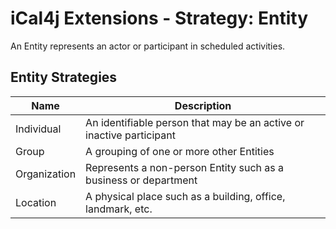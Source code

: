 # iCal4j Extensions - Strategy: Entity

An Entity represents an actor or participant in scheduled activities.

## Entity Strategies

| Name | Description |
|------|-------------|
| Individual | An identifiable person that may be an active or inactive participant |
| Group | A grouping of one or more other Entities |
| Organization | Represents a non-person Entity such as a business or department |
| Location | A physical place such as a building, office, landmark, etc. |
